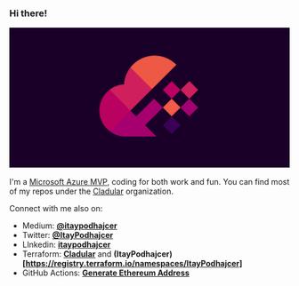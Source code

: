 ### Hi there!

![Itay Podhajcer's GitHub Social Cover](./github-social-preview-shape-only.png)

I'm a [Microsoft Azure MVP](https://mvp.microsoft.com/en-us/PublicProfile/5004141?fullName=Itay%20Podhajcer), coding for both work and fun. You can find most of my repos under the [Cladular](https://github.com/cladular) organization.

Connect with me also on:

- Medium: **[@itaypodhajcer](https://medium.com/@itaypodhajcer)**
- Twitter: **[@ItayPodhajcer](https://twitter.com/ItayPodhajcer)**
- LInkedin: **[itaypodhajcer](https://www.linkedin.com/in/itaypodhajcer/)**
- Terraform: **[Cladular](https://registry.terraform.io/namespaces/cladular)** and **(ItayPodhajcer)[https://registry.terraform.io/namespaces/ItayPodhajcer]**
- GitHub Actions: **[Generate Ethereum Address](https://github.com/marketplace/actions/generate-ethereum-address)**


